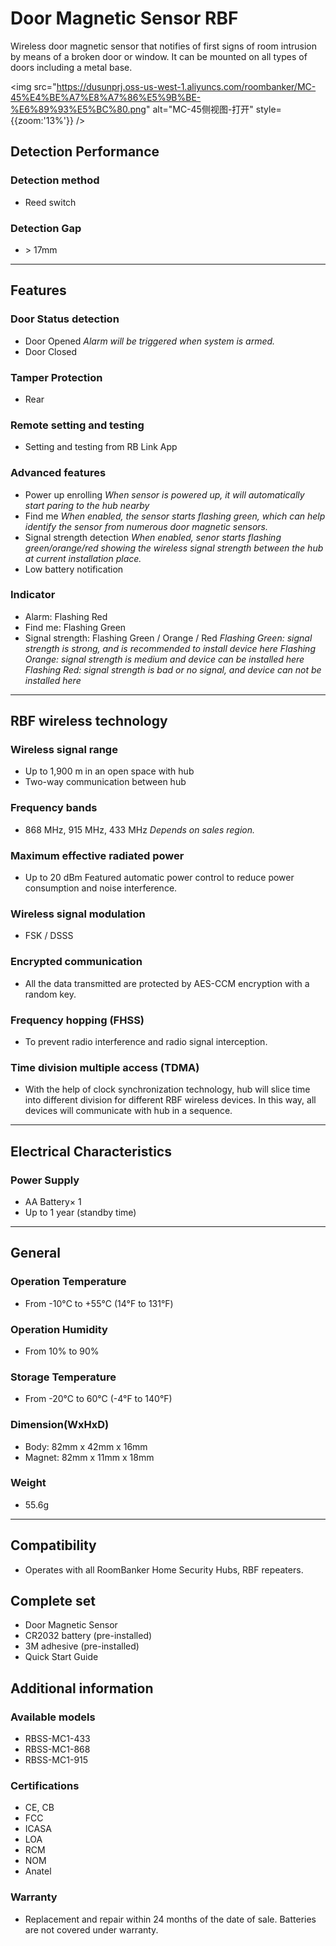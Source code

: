 ﻿# Door Magnetic Sensor RBF

Wireless door magnetic sensor that notifies of first signs of room intrusion by means of a broken door or window. It can be mounted on all types of doors including a metal base.

<img src="https://dusunprj.oss-us-west-1.aliyuncs.com/roombanker/MC-45%E4%BE%A7%E8%A7%86%E5%9B%BE-%E6%89%93%E5%BC%80.png" alt="MC-45侧视图-打开" style={{zoom:'13%'}} />


## Detection Performance

### Detection method

* Reed switch


### Detection Gap

* &gt; 17mm

------

## Features

### Door Status detection

* Door Opened 
  *Alarm will be triggered when system is armed.*
* Door Closed

### Tamper Protection

* Rear

### Remote setting and testing

* Setting and testing from RB Link App

### Advanced features

* Power up enrolling
  *When sensor is powered up, it will automatically start paring to the hub nearby*
* Find me
  *When enabled, the sensor starts flashing green, which can help identify the sensor from numerous door magnetic sensors.*
* Signal strength detection
  *When enabled, senor starts flashing green/orange/red showing the wireless signal strength between the hub at current installation place.* 
* Low battery notification

### Indicator

* Alarm: Flashing Red
* Find me: Flashing Green
* Signal strength: Flashing Green / Orange / Red
  *Flashing Green: signal strength is strong, and is recommended to install device here*
  *Flashing Orange: signal strength is medium and device can be installed here*
  *Flashing Red: signal strength is bad or no signal, and device can not be installed here*

------

## RBF wireless technology

### Wireless signal range

* Up to 1,900 m in an open space with hub
* Two-way communication between hub

### Frequency bands

* 868 MHz, 915 MHz, 433 MHz
  *Depends on sales region.*

### Maximum effective radiated power

* Up to 20 dBm
  Featured automatic power control to reduce power consumption and noise interference.

### Wireless signal modulation

* FSK / DSSS

### Encrypted communication

* All the data transmitted are protected by AES-CCM encryption with a random key.

### Frequency hopping (FHSS)

* To prevent radio interference and radio signal interception.

### Time division multiple access (TDMA)

* With the help of clock synchronization technology, hub will slice time into different division for different RBF wireless devices. In this way, all devices will communicate with hub in a sequence.

------

## Electrical Characteristics

### Power Supply

* AA Battery× 1
* Up to 1 year (standby time)

------

## General

### Operation Temperature

* From -10°С to +55°С (14°F to 131°F)

### Operation Humidity

* From 10% to 90%

### Storage Temperature

* From -20°C to 60°C (-4°F to 140°F)

### Dimension(WxHxD)

* Body: 82mm x 42mm x 16mm
* Magnet: 82mm x 11mm x 18mm

### Weight

* 55.6g

------

## Compatibility

* Operates with all RoomBanker Home Security Hubs,  RBF repeaters.


## Complete set

* Door Magnetic Sensor
* CR2032 battery (pre-installed)
* 3M adhesive (pre-installed)
* Quick Start Guide

## Additional information

### Available models

* RBSS-MC1-433
* RBSS-MC1-868
* RBSS-MC1-915

### Certifications

* CE, CB
* FCC
* ICASA
* LOA
* RCM
* NOM
* Anatel

### Warranty

* Replacement and repair within 24 months of the date of sale. Batteries are not covered under warranty.
